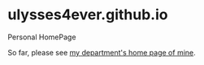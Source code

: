 ulysses4ever.github.io
======================

Personal HomePage

So far, please see [my department's home page of mine](http://mmcs.sfedu.ru/~ulysses/ "Title? Naugh...").
